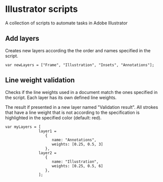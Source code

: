 # Illustrator scripts

A collection of scripts to automate tasks in Adobe Illustrator

## Add layers

Creates new layers according the the order and names specified in the script.

```
var newLayers = ["Frame", "Illustration", "Insets", "Annotations"];
```

## Line weight validation

Checks if the line weights used in a document match the ones specified in the script.
Each layer has its own defined line weights.

The result if presented in a new layer named "Validation result". All strokes that have a line weight that is not according to the specification is highlighted in the specified color (default: red).

```
var myLayers = [
               layer1 = 
                  {
                     name: "Annotations",
                     weights: [0.25, 0.5, 3]
                  },
               layer2 = 
                  {
                     name: "Illustration",
                     weights: [0.25, 0.5, 6]
                  },
               ];
```
